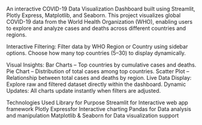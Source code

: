 An interactive COVID-19 Data Visualization Dashboard built using Streamlit, Plotly Express, Matplotlib, and Seaborn.
This project visualizes global COVID-19 data from the World Health Organization (WHO), enabling users to explore and analyze cases and deaths across different countries and regions.

Interactive Filtering:
Filter data by WHO Region or Country using sidebar options.
Choose how many top countries (5–30) to display dynamically.

Visual Insights:
Bar Charts – Top countries by cumulative cases and deaths.
Pie Chart – Distribution of total cases among top countries.
Scatter Plot – Relationship between total cases and deaths by region.
Live Data Display: Explore raw and filtered dataset directly within the dashboard.
Dynamic Updates: All charts update instantly when filters are adjusted.

Technologies Used
Library for	Purpose
Streamlit for	Interactive web app framework
Plotly Expressfor Interactive charting
Pandas for Data analysis and manipulation
Matplotlib & Seaborn for	Data visualization support
